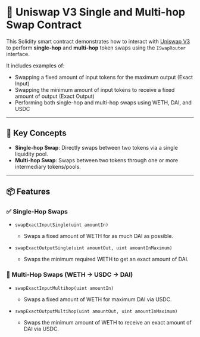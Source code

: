 # 🔁 Uniswap V3 Single and Multi-hop Swap Contract

This Solidity smart contract demonstrates how to interact with [Uniswap V3](https://uniswap.org/) to perform **single-hop** and **multi-hop** token swaps using the `ISwapRouter` interface.

It includes examples of:

- Swapping a fixed amount of input tokens for the maximum output (Exact Input)
- Swapping the minimum amount of input tokens to receive a fixed amount of output (Exact Output)
- Performing both single-hop and multi-hop swaps using WETH, DAI, and USDC

---

## 🧠 Key Concepts

- **Single-hop Swap**: Directly swaps between two tokens via a single liquidity pool.
- **Multi-hop Swap**: Swaps between two tokens through one or more intermediary tokens/pools.

---

## 📦 Features

### ✅ Single-Hop Swaps

- `swapExactInputSingle(uint amountIn)`
  - Swaps a fixed amount of WETH for as much DAI as possible.
  
- `swapExactOutputSingle(uint amountOut, uint amountInMaximum)`
  - Swaps the minimum required WETH to get an exact amount of DAI.

### 🔀 Multi-Hop Swaps (WETH → USDC → DAI)

- `swapExactInputMultihop(uint amountIn)`
  - Swaps a fixed amount of WETH for maximum DAI via USDC.
  
- `swapExactOutputMultihop(uint amountOut, uint amountInMaximum)`
  - Swaps the minimum amount of WETH to receive an exact amount of DAI via USDC.
